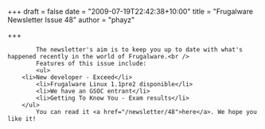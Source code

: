 
+++
draft = false
date = "2009-07-19T22:42:38+10:00"
title = "Frugalware Newsletter Issue 48"
author = "phayz"

+++

            The newsletter's aim is to keep you up to date with what's happened recently in the world of Frugalware.<br />
            Features of this issue include:
            <ul>
        <li>New developer - Exceed</li>
            <li>Frugalware Linux 1.1pre2 disponible</li>
            <li>We have an GSOC entrant</li>
            <li>Getting To Know You - Exam results</li>
        </ul>
            You can read it <a href="/newsletter/48">here</a>. We hope you like it!
            
        